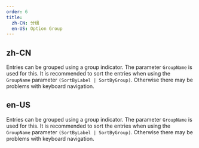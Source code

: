```yaml
---
order: 6
title:
  zh-CN: 分组
  en-US: Option Group
---
```


## zh-CN

Entries can be grouped using a group indicator. The parameter `GroupName` is used for this. It is recommended to sort the entries when using the `GroupName` parameter `(SortByLabel | SortByGroup)`. Otherwise there may be problems with keyboard navigation.

## en-US

Entries can be grouped using a group indicator. The parameter `GroupName` is used for this. It is recommended to sort the entries when using the `GroupName` parameter `(SortByLabel | SortByGroup)`. Otherwise there may be problems with keyboard navigation.